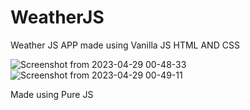 # WeatherJS
Weather JS APP made using Vanilla JS HTML AND CSS

![Screenshot from 2023-04-29 00-48-33](https://user-images.githubusercontent.com/97360825/235234450-798cd812-d06b-44bb-b0aa-ef098fa0b306.png)
![Screenshot from 2023-04-29 00-49-11](https://user-images.githubusercontent.com/97360825/235234539-458fac73-f0d2-40b6-ba07-fca530fb19be.png)

Made using Pure JS
